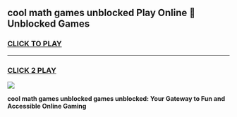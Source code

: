 
## cool math games unblocked Play Online 👋 Unblocked Games
<h3>
<a href="https://news.freeplayer.one?title=cool_math_games_unblocked&ref=17CMG">CLICK TO PLAY</a></h3>
<hr>

<h3>
<a href="https://news.freeplayer.one?title=cool_math_games_unblocked&ref=17CMG">CLICK 2 PLAY</a>
  
</h3>

<a href="https://news.freeplayer.one?title=cool_math_games_unblocked&ref=17CMG/"><img src="https://clearcache.store/games.png"></a>


**cool math games unblocked games unblocked: Your Gateway to Fun and Accessible Online Gaming**
